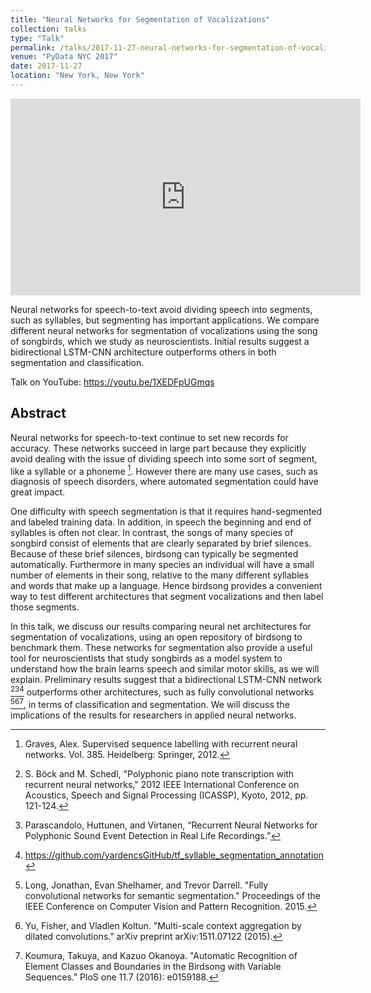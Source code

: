 ```yaml
---
title: "Neural Networks for Segmentation of Vocalizations"
collection: talks
type: "Talk"
permalink: /talks/2017-11-27-neural-networks-for-segmentation-of-vocalizations
venue: "PyData NYC 2017"
date: 2017-11-27
location: "New York, New York"
---
```


<iframe width="560" height="315" src="https://www.youtube.com/embed/1XEDFpUGmqs" title="YouTube video player" frameborder="0" allow="accelerometer; autoplay; clipboard-write; encrypted-media; gyroscope; picture-in-picture; web-share" allowfullscreen></iframe>

Neural networks for speech-to-text avoid dividing speech into segments, such as syllables, but segmenting has important applications. We compare different neural networks for segmentation of vocalizations using the song of songbirds, which we study as neuroscientists. Initial results suggest a bidirectional LSTM-CNN architecture outperforms others in both segmentation and classification.

Talk on YouTube: <https://youtu.be/1XEDFpUGmqs>

## Abstract
Neural networks for speech-to-text continue to set new records for accuracy. These networks succeed in large part because they explicitly avoid dealing with the issue of dividing speech into some sort of segment, like a syllable or a phoneme [^1]. However there are many use cases, such as diagnosis of speech disorders, where automated segmentation could have great impact.

One difficulty with speech segmentation is that it requires hand-segmented and labeled training data. In addition, in speech the beginning and end of syllables is often not clear. In contrast, the songs of many species of songbird consist of elements that are clearly separated by brief silences. Because of these brief silences, birdsong can typically be segmented automatically. Furthermore in many species an individual will have a small number of elements in their song, relative to the many different syllables and words that make up a language. Hence birdsong provides a convenient way to test different architectures that segment vocalizations and then label those segments.

In this talk, we discuss our results comparing neural net architectures for segmentation of vocalizations, using an open repository of birdsong to benchmark them. These networks for segmentation also provide a useful tool for neuroscientists that study songbirds as a model system to understand how the brain learns speech and similar motor skills, as we will explain. Preliminary results suggest that a bidirectional LSTM-CNN network [^2][^3][^4] outperforms other architectures, such as fully convolutional networks [^5][^6][^7], in terms of classification and segmentation. We will discuss the implications of the results for researchers in applied neural networks.

[^1]: Graves, Alex. Supervised sequence labelling with recurrent neural networks. Vol. 385. Heidelberg: Springer, 2012.

[^2]: S. Böck and M. Schedl, "Polyphonic piano note transcription with recurrent neural networks," 2012 IEEE International Conference on Acoustics, Speech and Signal Processing (ICASSP), Kyoto, 2012, pp. 121-124.

[^3]: Parascandolo, Huttunen, and Virtanen, “Recurrent Neural Networks for Polyphonic Sound Event Detection in Real Life Recordings.”

[^4]: <https://github.com/yardencsGitHub/tf_syllable_segmentation_annotation>

[^5]: Long, Jonathan, Evan Shelhamer, and Trevor Darrell. "Fully convolutional networks for semantic segmentation." Proceedings of the IEEE Conference on Computer Vision and Pattern Recognition. 2015.

[^6]: Yu, Fisher, and Vladlen Koltun. "Multi-scale context aggregation by dilated convolutions." arXiv preprint arXiv:1511.07122 (2015).

[^7]: Koumura, Takuya, and Kazuo Okanoya. "Automatic Recognition of Element Classes and Boundaries in the Birdsong with Variable Sequences." PloS one 11.7 (2016): e0159188.
